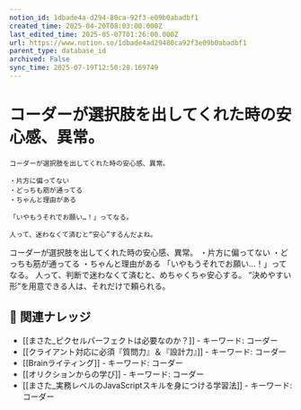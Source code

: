 ```yaml
---
notion_id: 1dbade4a-d294-80ca-92f3-e09b0abadbf1
created_time: 2025-04-20T08:03:00.000Z
last_edited_time: 2025-05-07T01:26:00.000Z
url: https://www.notion.so/1dbade4ad29480ca92f3e09b0abadbf1
parent_type: database_id
archived: False
sync_time: 2025-07-19T12:50:28.169749
---
```


# コーダーが選択肢を出してくれた時の安心感、異常。

```plain text
コーダーが選択肢を出してくれた時の安心感、異常。

・片方に偏ってない
・どっちも筋が通ってる
・ちゃんと理由がある

「いやもうそれでお願い…！」ってなる。

人って、迷わなくて済むと“安心”するんだよね。
```
コーダーが選択肢を出してくれた時の安心感、異常。
・片方に偏ってない
・どっちも筋が通ってる
・ちゃんと理由がある
「いやもうそれでお願い…！」ってなる。
人って、判断で迷わなくて済むと、めちゃくちゃ安心する。
“決めやすい形”を用意できる人は、それだけで頼られる。

## 🔗 関連ナレッジ
- [[まさた_ピクセルパーフェクトは必要なのか？]] - キーワード: コーダー
- [[クライアント対応に必須『質問力』＆『設計力』]] - キーワード: コーダー
- [[Brainライティング]] - キーワード: コーダー
- [[オリクションからの学び]] - キーワード: コーダー
- [[まさた_実務レベルのJavaScriptスキルを身につける学習法]] - キーワード: コーダー
